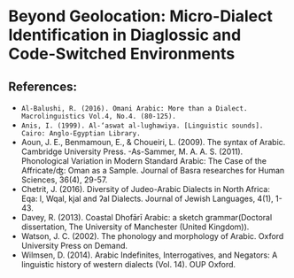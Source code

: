 # Beyond Geolocation: Micro-Dialect Identification in Diaglossic and Code-Switched Environments

## References:

- ```Al-Balushi, R. (2016). Omani Arabic: More than a Dialect. Macrolinguistics Vol.4, No.4. (80-125). ```
- ```Anis, I. (1999). Al-‘aswat al-lughawiya. [Linguistic sounds]. Cairo: Anglo-Egyptian Library.```
- Aoun, J. E., Benmamoun, E., & Choueiri, L. (2009). The syntax of Arabic. Cambridge University Press.
-As-Sammer, M. A. A. S. (2011). Phonological Variation in Modern Standard Arabic: The Case of the Affricate/ʤ: Oman as a Sample. Journal of Basra researches for Human Sciences, 36(4), 29-57.
- Chetrit, J. (2016). Diversity of Judeo-Arabic Dialects in North Africa: Eqa: l, Wqal, kjal and ʔal Dialects. Journal of Jewish Languages, 4(1), 1-43.
- Davey, R. (2013). Coastal Dhofārī Arabic: a sketch grammar(Doctoral dissertation, The University of Manchester (United Kingdom)).
- Watson, J. C. (2002). The phonology and morphology of Arabic. Oxford University Press on Demand.
- Wilmsen, D. (2014). Arabic Indefinites, Interrogatives, and Negators: A linguistic history of western dialects (Vol. 14). OUP Oxford.




